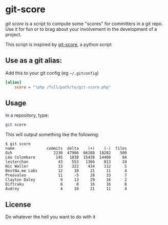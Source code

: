 # git-score

*git score* is a script to compute some "scores" for committers in a git repo. Use it for fun or to brag about your involvement in the development of a project.

This script is inspired by [git-score](https://github.com/msparks/git-score), a python script

## Use as a git alias:

Add this to your git config (eg `~/.gitconfig`)

```ini
[alias]
    score = "!php /full/path/to/git-score.php"
```

## Usage

In a repository, type:

```sh
git score
```

This will output something like the following:

```
$ git score
name              commits  delta    (+)    (-)  files
Ozh                  2230  47906  66188  18282    500
Léo Colombaro         145   1038  15438  14400     84
lesterchan             43    553   1366    813     24
Nic Waller             13    322    434    112      5
BestNa.me Labs         12     10     21     11      4
Preovaleo              11     -5     28     33      7
Clayton Daley           9     13     29     16      2
Diftraku                8      0     16     16      8
Audrey                  4     10     21     11      4
```

## License

Do whatever the hell you want to do with it

